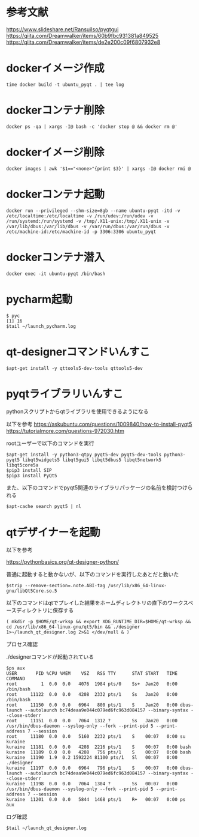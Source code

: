 # 参考文献

https://www.slideshare.net/RansuiIso/pyqtgui</br>
https://qiita.com/Dreamwalker/items/60b9fbc931381a849525</br>
https://qiita.com/Dreamwalker/items/de2e200c09f6807932e8

# dockerイメージ作成

```
time docker build -t ubuntu_pyqt . | tee log
```

# dockerコンテナ削除

```
docker ps -qa | xargs -I@ bash -c 'docker stop @ && docker rm @'
```

# dockerイメージ削除

```
docker images | awk '$1=="<none>"{print $3}' | xargs -I@ docker rmi @
```

# dockerコンテナ起動

```
docker run --privileged --shm-size=8gb --name ubuntu-pyqt -itd -v /etc/localtime:/etc/localtime -v /run/udev:/run/udev -v /run/systemd:/run/systemd -v /tmp/.X11-unix:/tmp/.X11-unix -v /var/lib/dbus:/var/lib/dbus -v /var/run/dbus:/var/run/dbus -v /etc/machine-id:/etc/machine-id -p 3306:3306 ubuntu_pyqt
```

# dockerコンテナ潜入

```
docker exec -it ubuntu-pyqt /bin/bash
```

# pycharm起動

```
$ pyc
[1] 16
$tail ~/launch_pycharm.log
```


# qt-designerコマンドいんすこ

```
$apt-get install -y qttools5-dev-tools qttools5-dev
```

# pyqtライブラリいんすこ

pythonスクリプトからqtライブラリを使用できるようになる

以下を参考
https://askubuntu.com/questions/1009840/how-to-install-pyqt5 </br>
https://tutorialmore.com/questions-972030.htm </br>

rootユーザーで以下のコマンドを実行

```
$apt-get install -y python3-qtpy pyqt5-dev pyqt5-dev-tools python3-pyqt5 libqt5widgets5 libqt5gui5 libqt5dbus5 libqt5network5 libqt5core5a
$pip3 install SIP
$pip3 install PyQt5
```

また、以下のコマンドでpyqt5関連のライブラリパッケージの名前を検討つけられる
```
$apt-cache search pyqt5 | nl
```

# qtデザイナーを起動

以下を参考

https://pythonbasics.org/qt-designer-python/

普通に起動すると動かないが、以下のコマンドを実行したあとだと動いた
```
$strip --remove-section=.note.ABI-tag /usr/lib/x86_64-linux-gnu/libQt5Core.so.5
```

以下のコマンドはqtでプレイした結果をホームディレクトリの直下のワークスペースディレクトリに保存する
```
( mkdir -p $HOME/qt-wrksp && export XDG_RUNTIME_DIR=$HOME/qt-wrksp && cd /usr/lib/x86_64-linux-gnu/qt5/bin && ./designer 1>~/launch_qt_designer.log 2>&1 </dev/null & )
```

プロセス確認

./designerコマンドが起動されている

```
$ps aux
USER       PID %CPU %MEM    VSZ   RSS TTY      STAT START   TIME COMMAND
root         1  0.0  0.0   4076  1984 pts/0    Ss+  Jan20   0:00 /bin/bash
root     11122  0.0  0.0   4208  2332 pts/1    Ss   Jan20   0:00 /bin/bash
root     11150  0.0  0.0   6964   800 pts/1    S    Jan20   0:00 dbus-launch --autolaunch bc74deaa9e044c079ed6fc963d084157 --binary-syntax --close-stderr
root     11151  0.0  0.0   7064  1312 ?        Ss   Jan20   0:00 /usr/bin/dbus-daemon --syslog-only --fork --print-pid 5 --print-address 7 --session
root     11180  0.0  0.0   5160  2232 pts/1    S    00:07   0:00 su kuraine
kuraine  11181  0.0  0.0   4208  2216 pts/1    S    00:07   0:00 bash
kuraine  11189  0.0  0.0   4208   756 pts/1    S    00:07   0:00 bash
kuraine  11190  1.9  0.2 1592224 81100 pts/1   Sl   00:07   0:00 ./designer
kuraine  11197  0.0  0.0   6964   796 pts/1    S    00:07   0:00 dbus-launch --autolaunch bc74deaa9e044c079ed6fc963d084157 --binary-syntax --close-stderr
kuraine  11198  0.0  0.0   7064  1304 ?        Ss   00:07   0:00 /usr/bin/dbus-daemon --syslog-only --fork --print-pid 5 --print-address 7 --session
kuraine  11201  0.0  0.0   5844  1468 pts/1    R+   00:07   0:00 ps aux
```

ログ確認
```
$tail ~/launch_qt_designer.log
```
